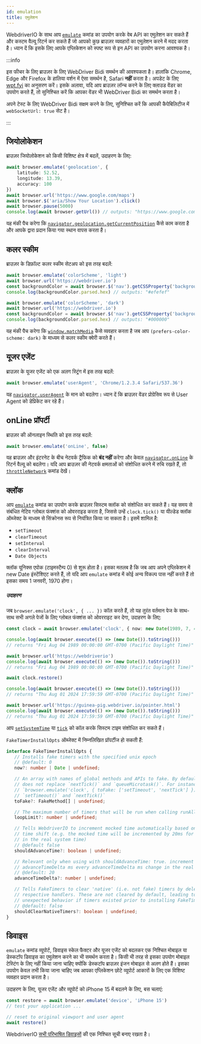 ```yaml
---
id: emulation
title: एमुलेशन
---
```


WebdriverIO के साथ आप [`emulate`](/docs/api/browser/emulate) कमांड का उपयोग करके वेब API का एमुलेशन कर सकते हैं और कस्टम वैल्यू रिटर्न कर सकते हैं जो आपको कुछ ब्राउज़र व्यवहारों का एमुलेशन करने में मदद करता है। ध्यान दें कि इसके लिए आपके एप्लिकेशन को स्पष्ट रूप से इन API का उपयोग करना आवश्यक है।

<LiteYouTubeEmbed
    id="2bQXzIB_97M"
    title="WebdriverIO Tutorials: The Emulate Command - Emulate Web APIs at Runtime with WebdriverIO"
/>

:::info

इस फीचर के लिए ब्राउज़र के लिए WebDriver Bidi समर्थन की आवश्यकता है। हालांकि Chrome, Edge और Firefox के हालिया वर्शन में ऐसा समर्थन है, Safari __नहीं__ करता है। अपडेट के लिए [wpt.fyi](https://wpt.fyi/results/webdriver/tests/bidi/script/add_preload_script/add_preload_script.py?label=experimental&label=master&aligned) का अनुसरण करें। इसके अलावा, यदि आप ब्राउज़र लॉन्च करने के लिए क्लाउड वेंडर का उपयोग करते हैं, तो सुनिश्चित करें कि आपका वेंडर भी WebDriver Bidi का समर्थन करता है।

अपने टेस्ट के लिए WebDriver Bidi सक्षम करने के लिए, सुनिश्चित करें कि आपकी कैपेबिलिटीज में `webSocketUrl: true` सेट है।

:::

## जियोलोकेशन

ब्राउज़र जियोलोकेशन को किसी विशिष्ट क्षेत्र में बदलें, उदाहरण के लिए:

```ts
await browser.emulate('geolocation', {
    latitude: 52.52,
    longitude: 13.39,
    accuracy: 100
})
await browser.url('https://www.google.com/maps')
await browser.$('aria/Show Your Location').click()
await browser.pause(5000)
console.log(await browser.getUrl()) // outputs: "https://www.google.com/maps/@52.52,13.39,16z?entry=ttu"
```

यह मंकी पैच करेगा कि [`navigator.geolocation.getCurrentPosition`](https://developer.mozilla.org/en-US/docs/Web/API/Geolocation/getCurrentPosition) कैसे काम करता है और आपके द्वारा प्रदान किया गया स्थान वापस करता है।

## कलर स्कीम

ब्राउज़र के डिफ़ॉल्ट कलर स्कीम सेटअप को इस तरह बदलें:

```ts
await browser.emulate('colorScheme', 'light')
await browser.url('https://webdriver.io')
const backgroundColor = await browser.$('nav').getCSSProperty('background-color')
console.log(backgroundColor.parsed.hex) // outputs: "#efefef"

await browser.emulate('colorScheme', 'dark')
await browser.url('https://webdriver.io')
const backgroundColor = await browser.$('nav').getCSSProperty('background-color')
console.log(backgroundColor.parsed.hex) // outputs: "#000000"
```

यह मंकी पैच करेगा कि [`window.matchMedia`](https://developer.mozilla.org/en-US/docs/Web/API/Window/matchMedia) कैसे व्यवहार करता है जब आप `(prefers-color-scheme: dark)` के माध्यम से कलर स्कीम क्वेरी करते हैं।

## यूजर एजेंट

ब्राउज़र के यूजर एजेंट को एक अलग स्ट्रिंग में इस तरह बदलें:

```ts
await browser.emulate('userAgent', 'Chrome/1.2.3.4 Safari/537.36')
```

यह [`navigator.userAgent`](https://developer.mozilla.org/en-US/docs/Web/API/Navigator/userAgent) के मान को बदलेगा। ध्यान दें कि ब्राउज़र वेंडर प्रोग्रेसिव रूप से User Agent को डेप्रिकेट कर रहे हैं।

## onLine प्रॉपर्टी

ब्राउज़र की ऑनलाइन स्थिति को इस तरह बदलें:

```ts
await browser.emulate('onLine', false)
```

यह ब्राउज़र और इंटरनेट के बीच नेटवर्क ट्रैफिक को __बंद नहीं__ करेगा और केवल [`navigator.onLine`](https://developer.mozilla.org/en-US/docs/Web/API/Navigator/onLine) के रिटर्न वैल्यू को बदलेगा। यदि आप ब्राउज़र की नेटवर्क क्षमताओं को संशोधित करने में रुचि रखते हैं, तो [`throttleNetwork`](/docs/api/browser/throttleNetwork) कमांड देखें।

## क्लॉक

आप [`emulate`](/docs/emulation) कमांड का उपयोग करके ब्राउज़र सिस्टम क्लॉक को संशोधित कर सकते हैं। यह समय से संबंधित नेटिव ग्लोबल फंक्शंस को ओवरराइड करता है, जिससे उन्हें `clock.tick()` या यील्डेड क्लॉक ऑब्जेक्ट के माध्यम से सिंक्रोनस रूप से नियंत्रित किया जा सकता है। इसमें शामिल है:

- `setTimeout`
- `clearTimeout`
- `setInterval`
- `clearInterval`
- `Date Objects`

क्लॉक यूनिक्स एपोक (टाइमस्टैम्प 0) से शुरू होता है। इसका मतलब है कि जब आप अपने एप्लिकेशन में new Date इंस्टेंशिएट करते हैं, तो यदि आप `emulate` कमांड में कोई अन्य विकल्प पास नहीं करते हैं तो इसका समय 1 जनवरी, 1970 होगा।

##### उदाहरण

जब `browser.emulate('clock', { ... })` कॉल करते हैं, तो यह तुरंत वर्तमान पेज के साथ-साथ सभी अगले पेजों के लिए ग्लोबल फंक्शंस को ओवरराइट कर देगा, उदाहरण के लिए:

```ts
const clock = await browser.emulate('clock', { now: new Date(1989, 7, 4) })

console.log(await browser.execute(() => (new Date()).toString()))
// returns "Fri Aug 04 1989 00:00:00 GMT-0700 (Pacific Daylight Time)"

await browser.url('https://webdriverio')
console.log(await browser.execute(() => (new Date()).toString()))
// returns "Fri Aug 04 1989 00:00:00 GMT-0700 (Pacific Daylight Time)"

await clock.restore()

console.log(await browser.execute(() => (new Date()).toString()))
// returns "Thu Aug 01 2024 17:59:59 GMT-0700 (Pacific Daylight Time)"

await browser.url('https://guinea-pig.webdriver.io/pointer.html')
console.log(await browser.execute(() => (new Date()).toString()))
// returns "Thu Aug 01 2024 17:59:59 GMT-0700 (Pacific Daylight Time)"
```

आप [`setSystemTime`](/docs/api/clock/setSystemTime) या [`tick`](/docs/api/clock/tick) को कॉल करके सिस्टम टाइम संशोधित कर सकते हैं।

`FakeTimerInstallOpts` ऑब्जेक्ट में निम्नलिखित प्रॉपर्टीज हो सकती हैं:

 ```ts
interface FakeTimerInstallOpts {
    // Installs fake timers with the specified unix epoch
    // @default: 0
    now?: number | Date | undefined;

    // An array with names of global methods and APIs to fake. By default, WebdriverIO
    // does not replace `nextTick()` and `queueMicrotask()`. For instance,
    // `browser.emulate('clock', { toFake: ['setTimeout', 'nextTick'] })` will fake only
    // `setTimeout()` and `nextTick()`
    toFake?: FakeMethod[] | undefined;

    // The maximum number of timers that will be run when calling runAll() (default: 1000)
    loopLimit?: number | undefined;

    // Tells WebdriverIO to increment mocked time automatically based on the real system
    // time shift (e.g. the mocked time will be incremented by 20ms for every 20ms change
    // in the real system time)
    // @default false
    shouldAdvanceTime?: boolean | undefined;

    // Relevant only when using with shouldAdvanceTime: true. increment mocked time by
    // advanceTimeDelta ms every advanceTimeDelta ms change in the real system time
    // @default: 20
    advanceTimeDelta?: number | undefined;

    // Tells FakeTimers to clear 'native' (i.e. not fake) timers by delegating to their
    // respective handlers. These are not cleared by default, leading to potentially
    // unexpected behavior if timers existed prior to installing FakeTimers.
    // @default: false
    shouldClearNativeTimers?: boolean | undefined;
}
```

## डिवाइस

`emulate` कमांड व्यूपोर्ट, डिवाइस स्केल फैक्टर और यूजर एजेंट को बदलकर एक निश्चित मोबाइल या डेस्कटॉप डिवाइस का एमुलेशन करने का भी समर्थन करता है। किसी भी तरह से इसका उपयोग मोबाइल टेस्टिंग के लिए नहीं किया जाना चाहिए क्योंकि डेस्कटॉप ब्राउज़र इंजन मोबाइल से अलग होते हैं। इसका उपयोग केवल तभी किया जाना चाहिए जब आपका एप्लिकेशन छोटे व्यूपोर्ट आकारों के लिए एक विशिष्ट व्यवहार प्रदान करता है।

उदाहरण के लिए, यूजर एजेंट और व्यूपोर्ट को iPhone 15 में बदलने के लिए, बस चलाएं:

```ts
const restore = await browser.emulate('device', 'iPhone 15')
// test your application ...

// reset to original viewport and user agent
await restore()
```

WebdriverIO [सभी परिभाषित डिवाइसों](https://github.com/webdriverio/webdriverio/blob/main/packages/webdriverio/src/deviceDescriptorsSource.ts) की एक निश्चित सूची बनाए रखता है।